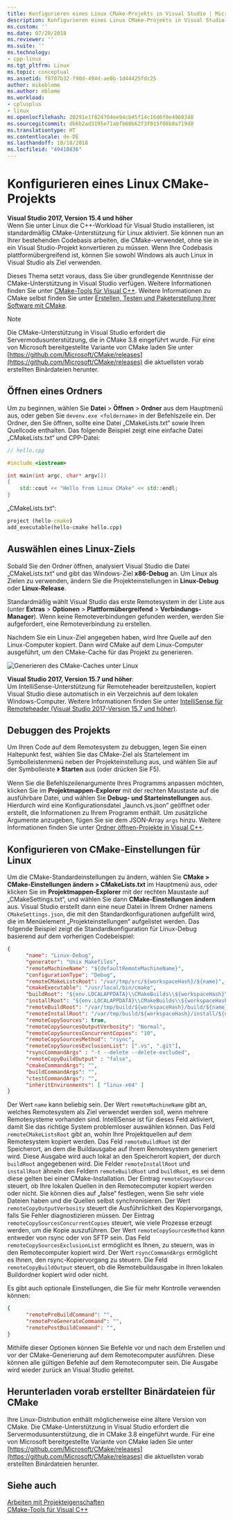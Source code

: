 ```yaml
---
title: Konfigurieren eines Linux CMake-Projekts in Visual Studio | Microsoft Docs
description: Konfigurieren eines Linux CMake-Projekts in Visual Studio
ms.custom: ''
ms.date: 07/20/2018
ms.reviewer: ''
ms.suite: ''
ms.technology:
- cpp-linux
ms.tgt_pltfrm: Linux
ms.topic: conceptual
ms.assetid: f8707b32-f90d-494d-ae0b-1d44425fdc25
author: mikeblome
ms.author: mblome
ms.workload:
- cplusplus
- linux
ms.openlocfilehash: 20291e1f824704ee94cb45f14c16d6f0e4960348
ms.sourcegitcommit: db6b2ad3195e71abfb60b62f3f015f08b0a719d0
ms.translationtype: HT
ms.contentlocale: de-DE
ms.lasthandoff: 10/18/2018
ms.locfileid: "49410836"
---
```

# <a name="configure-a-linux-cmake-project"></a>Konfigurieren eines Linux CMake-Projekts

**Visual Studio 2017, Version 15.4 und höher**<br/>
Wenn Sie unter Linux die C++-Workload für Visual Studio installieren, ist standardmäßig CMake-Unterstützung für Linux aktiviert. Sie können nun an Ihrer bestehenden Codebasis arbeiten, die CMake-verwendet, ohne sie in ein Visual Studio-Projekt konvertieren zu müssen. Wenn Ihre Codebasis plattformübergreifend ist, können Sie sowohl Windows als auch Linux in Visual Studio als Ziel verwenden.

Dieses Thema setzt voraus, dass Sie über grundlegende Kenntnisse der CMake-Unterstützung in Visual Studio verfügen. Weitere Informationen finden Sie unter [CMake-Tools für Visual C++](../ide/cmake-tools-for-visual-cpp.md). Weitere Informationen zu CMake selbst finden Sie unter [Erstellen, Testen und Paketerstellung Ihrer Software mit CMake](https://cmake.org/).

> [!NOTE]  
> Die CMake-Unterstützung in Visual Studio erfordert die Servermodusunterstützung, die in CMake 3.8 eingeführt wurde. Für eine von Microsoft bereitgestellte Variante von CMake laden Sie unter [https://github.com/Microsoft/CMake/releases](https://github.com/Microsoft/CMake/releases) die aktuellsten vorab erstellten Binärdateien herunter. 

## <a name="open-a-folder"></a>Öffnen eines Ordners

Um zu beginnen, wählen Sie **Datei** > **Öffnen** > **Ordner** aus dem Hauptmenü aus, oder geben Sie `devenv.exe <foldername>` in der Befehlszeile ein. Der Ordner, den Sie öffnen, sollte eine Datei „CMakeLists.txt“ sowie Ihren Quellcode enthalten.
Das folgende Beispiel zeigt eine einfache Datei „CMakeLists.txt“ und CPP-Datei:

```cpp
// hello.cpp

#include <iostream>

int main(int argc, char* argv[])
{
    std::cout << "Hello from Linux CMake" << std::endl;
}
```

„CMakeLists.txt“:

```cmd
project (hello-cmake)
add_executable(hello-cmake hello.cpp)
```

## <a name="choose-a-linux-target"></a>Auswählen eines Linux-Ziels

Sobald Sie den Ordner öffnen, analysiert Visual Studio die Datei „CMakeLists.txt“ und gibt das Windows-Ziel **x86-Debug** an. Um Linux als Zielen zu verwenden, ändern Sie die Projekteinstellungen in **Linux-Debug** oder **Linux-Release**.

Standardmäßig wählt Visual Studio das erste Remotesystem in der Liste aus (unter **Extras** > **Optionen** > **Plattformübergreifend** > **Verbindungs-Manager**). Wenn keine Remoteverbindungen gefunden werden, werden Sie aufgefordert, eine Remoteverbindung zu erstellen.

Nachdem Sie ein Linux-Ziel angegeben haben, wird Ihre Quelle auf den Linux-Computer kopiert. Dann wird CMake auf dem Linux-Computer ausgeführt, um den CMake-Cache für das Projekt zu generieren.

![Generieren des CMake-Caches unter Linux](media/cmake-linux-1.png "Generieren des CMake-Caches unter Linux")

**Visual Studio 2017, Version 15.7 und höher**:<br/>
Um IntelliSense-Unterstützung für Remoteheader bereitzustellen, kopiert Visual Studio diese automatisch in ein Verzeichnis auf dem lokalen Windows-Computer. Weitere Informationen finden Sie unter [IntelliSense für Remoteheader (Visual Studio 2017-Version 15.7 und höher)](configure-a-linux-project.md#remote_intellisense).

## <a name="debug-the-project"></a>Debuggen des Projekts

Um Ihren Code auf dem Remotesystem zu debuggen, legen Sie einen Haltepunkt fest, wählen Sie das CMake-Ziel als Startelement im Symbolleistenmenü neben der Projekteinstellung aus, und wählen Sie auf der Symbolleiste **&#x23f5; Starten** aus (oder drücken Sie F5).

Wenn Sie die Befehlszeilenargumente Ihres Programms anpassen möchten, klicken Sie im **Projektmappen-Explorer** mit der rechten Maustaste auf die ausführbare Datei, und wählen Sie **Debug- und Starteinstellungen** aus. Hierdurch wird eine Konfigurationsdatei „launch.vs.json“ geöffnet oder erstellt, die Informationen zu Ihrem Programm enthält. Um zusätzliche Argumente anzugeben, fügen Sie sie dem JSON-Array `args` hinzu. Weitere Informationen finden Sie unter [Ordner öffnen-Projekte in Visual C++](../ide/non-msbuild-projects.md).

## <a name="configure-cmake-settings-for-linux"></a>Konfigurieren von CMake-Einstellungen für Linux

Um die CMake-Standardeinstellungen zu ändern, wählen Sie **CMake > CMake-Einstellungen ändern > CMakeLists.txt** im Hauptmenü aus, oder klicken Sie im **Projektmappen-Explorer** mit der rechten Maustaste auf „CMakeSettings.txt“, und wählen Sie dann **CMake-Einstellungen ändern** aus. Visual Studio erstellt dann eine neue Datei in Ihrem Ordner namens `CMakeSettings.json`, die mit den Standardkonfigurationen aufgefüllt wird, die im Menüelement „Projekteinstellungen“ aufgelistet werden. Das folgende Beispiel zeigt die Standardkonfiguration für Linux-Debug basierend auf dem vorherigen Codebeispiel:

```json
{
      "name": "Linux-Debug",
      "generator": "Unix Makefiles",
      "remoteMachineName": "${defaultRemoteMachineName}",
      "configurationType": "Debug",
      "remoteCMakeListsRoot": "/var/tmp/src/${workspaceHash}/${name}",
      "cmakeExecutable": "/usr/local/bin/cmake",
      "buildRoot": "${env.LOCALAPPDATA}\\CMakeBuilds\\${workspaceHash}\\build\\${name}",
      "installRoot": "${env.LOCALAPPDATA}\\CMakeBuilds\\${workspaceHash}\\install\\${name}",
      "remoteBuildRoot": "/var/tmp/build/${workspaceHash}/build/${name}",
      "remoteInstallRoot": "/var/tmp/build/${workspaceHash}/install/${name}",
      "remoteCopySources": true,
      "remoteCopySourcesOutputVerbosity": "Normal",
      "remoteCopySourcesConcurrentCopies": "10",
      "remoteCopySourcesMethod": "rsync",
      "remoteCopySourcesExclusionList": [".vs", ".git"],
      "rsyncCommandArgs" : "-t --delete --delete-excluded",
      "remoteCopyBuildOutput" : "false",
      "cmakeCommandArgs": "",
      "buildCommandArgs": "",
      "ctestCommandArgs": "",
      "inheritEnvironments": [ "linux-x64" ]
}
```

Der Wert `name` kann beliebig sein. Der Wert `remoteMachineName` gibt an, welches Remotesystem als Ziel verwendet werden soll, wenn mehrere Remotesysteme vorhanden sind. IntelliSense ist für dieses Feld aktiviert, damit Sie das richtige System problemloser auswählen können. Das Feld `remoteCMakeListsRoot` gibt an, wohin Ihre Projektquellen auf dem Remotesystem kopiert werden. Das Feld `remoteBuildRoot` ist der Speicherort, an dem die Buildausgabe auf Ihrem Remotesystem generiert wird. Diese Ausgabe wird auch lokal an den Speicherort kopiert, der durch `buildRoot` angegebenen wird. Die Felder `remoteInstallRoot` und `installRoot` ähneln den Feldern `remoteBuildRoot` und `buildRoot`, es sei denn diese gelten bei einer CMake-Installation. Der Eintrag `remoteCopySources` steuert, ob Ihre lokalen Quellen in den Remotecomputer kopiert werden oder nicht. Sie können dies auf „false“ festlegen, wenn Sie sehr viele Dateien haben und die Quellen selbst synchronisieren. Der Wert `remoteCopyOutputVerbosity` steuert die Ausführlichkeit des Kopiervorgangs, falls Sie Fehler diagnostizieren müssen. Der Eintrag `remoteCopySourcesConcurrentCopies` steuert, wie viele Prozesse erzeugt werden, um die Kopie auszuführen. Der Wert `remoteCopySourcesMethod` kann entweder von rsync oder von SFTP sein. Das Feld `remoteCopySourcesExclusionList` ermöglicht es Ihnen, zu steuern, was in den Remotecomputer kopiert wird. Der Wert `rsyncCommandArgs` ermöglicht es Ihnen, den rsync-Kopiervorgang zu steuern. Die Feld `remoteCopyBuildOutput` steuert, ob die Remotebuildausgabe in Ihren lokalen Buildordner kopiert wird oder nicht.

Es gibt auch optionale Einstellungen, die Sie für mehr Kontrolle verwenden können:

```json
{
      "remotePreBuildCommand": "",
      "remotePreGenerateCommand": "",
      "remotePostBuildCommand": "",
}
```

Mithilfe dieser Optionen können Sie Befehle vor und nach dem Erstellen und vor der CMake-Generierung auf dem Remotecomputer ausführen. Diese können alle gültigen Befehle auf dem Remotecomputer sein. Die Ausgabe wird wieder zurück an Visual Studio geleitet.

## <a name="download-prebuilt-cmake-binaries"></a>Herunterladen vorab erstellter Binärdateien für CMake

Ihre Linux-Distribution enthält möglicherweise eine ältere Version von CMake. Die CMake-Unterstützung in Visual Studio erfordert die Servermodusunterstützung, die in CMake 3.8 eingeführt wurde. Für eine von Microsoft bereitgestellte Variante von CMake laden Sie unter [https://github.com/Microsoft/CMake/releases](https://github.com/Microsoft/CMake/releases) die aktuellsten vorab erstellten Binärdateien herunter. 


## <a name="see-also"></a>Siehe auch

[Arbeiten mit Projekteigenschaften](../ide/working-with-project-properties.md)<br/>
[CMake-Tools für Visual C++](../ide/cmake-tools-for-visual-cpp.md)  

